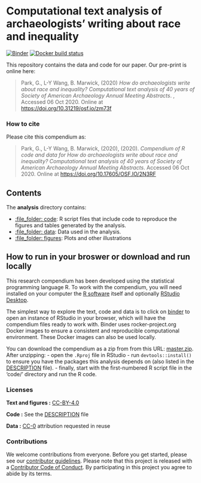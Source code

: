 
<!-- README.md is generated from README.Rmd. Please edit that file -->

# Computational text analysis of archaeologists’ writing about race and inequality

<!-- badges: start -->

[![Binder](https://mybinder.org/badge_logo.svg)](https://mybinder.org/v2/gh/parkgayoung/bulletinracisminarchy/master?urlpath=rstudio)
[![Docker build
status](https://github.com/parkgayoung/bulletinracisminarchy/workflows/docker-build/badge.svg)](https://github.com/parkgayoung/bulletinracisminarchy/actions)
<!-- badges: end -->

This repository contains the data and code for our paper. Our pre-print
is online here:

> Park, G., L-Y Wang, B. Marwick, (2020) *How do archaeologists write
> about race and inequality? Computational text analysis of 40 years of
> Society of American Archaeology Annual Meeting Abstracts*. , Accessed
> 06 Oct 2020. Online at <https://doi.org/10.31219/osf.io/zm73f>

### How to cite

Please cite this compendium as:

> Park, G., L-Y Wang, B. Marwick, (2020), (2020). *Compendium of R code
> and data for How do archaeologists write about race and inequality?
> Computational text analysis of 40 years of Society of American
> Archaeology Annual Meeting Abstracts*. Accessed 06 Oct 2020. Online at
> <https://doi.org/10.17605/OSF.IO/2N3RF>

## Contents

The **analysis** directory contains:

  - [:file\_folder: code](/analysis/code): R script files that include
    code to reproduce the figures and tables generated by the analysis.
  - [:file\_folder: data](/analysis/data): Data used in the analysis.
  - [:file\_folder: figures](/analysis/figures): Plots and other
    illustrations

## How to run in your broswer or download and run locally

This research compendium has been developed using the statistical
programming language R. To work with the compendium, you will need
installed on your computer the [R
software](https://cloud.r-project.org/) itself and optionally [RStudio
Desktop](https://rstudio.com/products/rstudio/download/).

The simplest way to explore the text, code and data is to click on
[binder](https://mybinder.org/v2/gh/parkgayoung/bulletinracisminarchy/master?urlpath=rstudio)
to open an instance of RStudio in your browser, which will have the
compendium files ready to work with. Binder uses rocker-project.org
Docker images to ensure a consistent and reproducible computational
environment. These Docker images can also be used locally.

You can download the compendium as a zip from from this URL:
[master.zip](/archive/master.zip). After unzipping: - open the `.Rproj`
file in RStudio - run `devtools::install()` to ensure you have the
packages this analysis depends on (also listed in the
[DESCRIPTION](/DESCRIPTION) file). - finally, start with the
first-numbered R script file in the ‘code/’ directory and run the R
code.

### Licenses

**Text and figures :**
[CC-BY-4.0](http://creativecommons.org/licenses/by/4.0/)

**Code :** See the [DESCRIPTION](DESCRIPTION) file

**Data :** [CC-0](http://creativecommons.org/publicdomain/zero/1.0/)
attribution requested in reuse

### Contributions

We welcome contributions from everyone. Before you get started, please
see our [contributor guidelines](CONTRIBUTING.md). Please note that this
project is released with a [Contributor Code of Conduct](CONDUCT.md). By
participating in this project you agree to abide by its terms.
